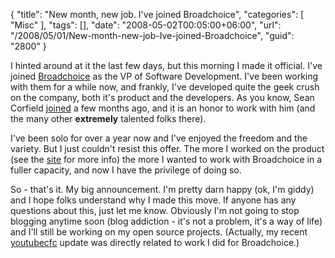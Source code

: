 {
	"title": "New month, new job. I've joined Broadchoice",
	"categories": [
		"Misc"
	],
	"tags": [],
	"date": "2008-05-02T00:05:00+06:00",
	"url": "/2008/05/01/New-month-new-job-Ive-joined-Broadchoice",
	"guid": "2800"
}

I hinted around at it the last few days, but this morning I made it official. I've joined <a href="http://www.broadchoice.com/">Broadchoice</a> as the VP of Software Development. I've been working with them for a while now, and frankly, I've developed quite the geek crush on the company, both it's product and the developers. As you know, Sean Corfield <a href="http://corfield.org/blog/index.cfm/do/blog.entry/entry/Sean_Corfield_joins_Broadchoice_Inc">joined</a> a few months ago, and it is an honor to work with him (and the many other <b>extremely</b> talented folks there).

I've been solo for over a year now and I've enjoyed the freedom and the variety. But I just couldn't resist this offer. The more I worked on the product (see the <a href="http://www.broadchoice.com">site</a> for more info) the more I wanted to work with Broadchoice in a fuller capacity, and now I have the privilege of doing so.

So - that's it. My big announcement. I'm pretty darn happy (ok, I'm giddy) and I hope folks understand why I made this move. If anyone has any questions about this, just let me know. Obviously I'm not going to stop blogging anytime soon (blog addiction - it's not a problem, it's a way of life) and I'll still be working on my open source projects. (Actually, my recent <a href="http://youtubecfc.riaforge.org">youtubecfc</a> update was directly related to work I did for Broadchoice.)
